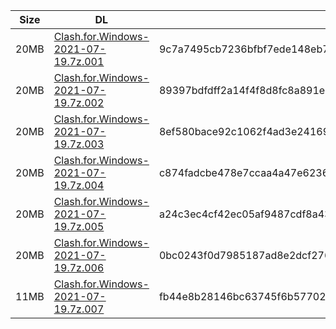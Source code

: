 |    Size   |     DL  | sha512sum |
|  ---  |  ---  |  ---  |
| 20MB | [Clash.for.Windows-2021-07-19.7z.001](https://cdn.jsdelivr.net/gh/appleians/cfw_m1@main/Clash.for.Windows-2021-07-19.7z.001) | 9c7a7495cb7236bfbf7ede148eb74db5c9fbc071e52093c1fe3ecc990f58c161d3f85b9ce56e17b1057556fd529bcae5c1eb5e462ea08da89c4047bf39409ac0 |
| 20MB | [Clash.for.Windows-2021-07-19.7z.002](https://cdn.jsdelivr.net/gh/appleians/cfw_m1@main/Clash.for.Windows-2021-07-19.7z.002) | 89397bdfdff2a14f4f8d8fc8a891e093397b93fad920a1c831a4cba232826d020f41bb97f980ab8a28c390649ce96a849424bc8eba0dac73ec4792b9ff35b911 |
| 20MB | [Clash.for.Windows-2021-07-19.7z.003](https://cdn.jsdelivr.net/gh/appleians/cfw_m1@main/Clash.for.Windows-2021-07-19.7z.003) | 8ef580bace92c1062f4ad3e24169da672938d0bc5946f32f1f0897667ed95111806ac1fb18520ab5d13d93b60aaf7befa33afb0e5b256facd3603af45d159d9c |
| 20MB | [Clash.for.Windows-2021-07-19.7z.004](https://cdn.jsdelivr.net/gh/appleians/cfw_m1@main/Clash.for.Windows-2021-07-19.7z.004) | c874fadcbe478e7ccaa4a47e62367f52dda0d80ebef01a4e58ed0b45c3aedbfa7adeeae22b6aa699c6f7e90149bec049c60301ad433e2e0a7548efa9ee95d640 |
| 20MB | [Clash.for.Windows-2021-07-19.7z.005](https://cdn.jsdelivr.net/gh/appleians/cfw_m1@main/Clash.for.Windows-2021-07-19.7z.005) | a24c3ec4cf42ec05af9487cdf8a430810f26cf9a9f2440da3a200a43bbcdaf26db18c0bd546a58fda1b59408cf77963aea33ca924898e8dde25aa3c4ba170146 |
| 20MB | [Clash.for.Windows-2021-07-19.7z.006](https://cdn.jsdelivr.net/gh/appleians/cfw_m1@main/Clash.for.Windows-2021-07-19.7z.006) | 0bc0243f0d7985187ad8e2dcf276e7fdc675f4f82fe30c801872055b7245e07ead0548835f7c95ba4fc2685971c553adbf48f315da18cb00f0edae50ab4b6b56 |
| 11MB | [Clash.for.Windows-2021-07-19.7z.007](https://cdn.jsdelivr.net/gh/appleians/cfw_m1@main/Clash.for.Windows-2021-07-19.7z.007) | fb44e8b28146bc63745f6b57702a2f2e8431e941f4f0a60d4023f6a24015de8607ac35f7d4bed5fc4b72fd81cacc8e8cb804bdd0b3b582bb68392f19061e6db7 |
